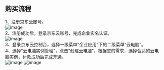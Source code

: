 ## 购买流程
1、注册京东云账号。<br>
![image](https://user-images.githubusercontent.com/103625856/170646107-4bec9038-dd97-4a49-adaa-c441ba1d4035.png)<br>
2、注册成功后，登录京东云账号，完成企业实名认证。<br>
![image](https://user-images.githubusercontent.com/103625856/170647811-0aede4d7-17a1-49b1-80b9-af58395aeee9.png)<br>
3、登录京东云控制台，选择一级菜单“企业应用”下的二级菜单“云电脑”。<br>
4、选择“云电脑实例管理”，点击“创建云电脑”，根据您的需求，选择合适的云电脑实例，付款成功后完成开通。<br>
![image](https://user-images.githubusercontent.com/103625856/170648693-9c42852c-1a3f-4b4c-bc74-1982fee0a397.png)
![image](https://user-images.githubusercontent.com/103625856/170648584-f4375b5d-6730-4d4c-80ac-1b4a3e90bcd1.png)
